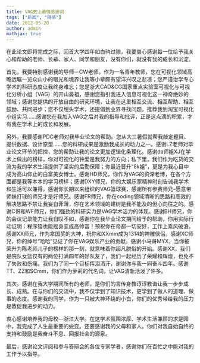 ```yaml
---
title: VAG史上最强感谢词
tags: ["新闻", "随感"]
date: 2012-05-20
author: admin
mathjax: true
---
```


在此论文即将完成之际，回首大学四年如白驹过隙，我要衷心感谢每一位给予我关心和帮助的老师、长辈、家人、同学和朋友，没有你们，就没有我的成长和沉淀。

首先，我要特别感谢我的导师—CW老师。作为一名青年教师，您在可视化领域高瞻远瞩一览众山小的眼光和境界让我等小辈颇有望洋兴叹之悲凉；您严谨治学专心学术的科研态度让我终身难忘；您是浙大CAD&CG国家重点实验室可视化与可视化分析小组（VAG）的开山鼻祖，感谢您指引我进入信息可视化这一神奇绝妙的领域；感谢您提供的开放自由的研究环境，让我在这里相互交流、相互帮助、相互鼓励、共同进步；您不仅埋头学术，还提倡到业界寻找问题，推荐我到淘宝可视化小组实习……感谢您在我加入VAG之后对我的指导和批评，正是这点滴的积累，才有我在学术上的成长和发展。



另外，我要感谢PDC老师对我毕业论文的帮助。您从大三暑假就帮我敲定题目、提供数据、设计原型……您的科研成果是激励我成长的动力之一。感谢LZ老师对毕业论文环节的把控，您的帮助让我的论文更加逻辑化条理化。感谢da师姐XJ在学术上做出的榜样，你对可视化的钟爱是我努力的方向；私下里，我们作为吃货的交流为我的学术生活提供了坚实的后勤保障；你最近晋升“8k姐”，更是为我心目中成为高山仰止的白富美女博士。感谢HD师兄，你作为VAG的资深老博，在各个方面都是我等本本的学习榜样；感谢DXY师兄，你的大娱乐家精神时刻告诫我学术和生活可以兼得，感谢你长期以来组织的VAG篮球赛，感谢所有参赛师兄–愿意带师妹打球的师兄才是好师兄。感谢FR师兄，你在coding领域清晰的思路和高效的解决思路不禁让我妄自菲薄，你在艺术领域的建树是我不能及的但心向往之的。感谢C哥和WF师兄，你们强劲的科研实力是VAG学术活力的体现。感谢BH师兄，你的会议记录能力让我自叹不如，感谢你在我毕业论文期间给予的帮助，你用实际行动证明：程序猿也能摇身变成高帅富！预祝你在帝都一切安好，工作上乘风破浪。感谢XX师兄，作为拿国奖的大神，祝你和XXmm成为1314的神雕侠侣。感谢XC师兄，你的绰号“哈哈”见证了你在VAG娱乐产业的贡献。感谢小马哥MYX，当你被荣升为陈老师儿子的榜样的那一刻，就意味着你超凡脱俗的开始。感谢XX，我们是院队女篮仅有的两位打满四年的好队友了，我们一起经历了荣耀和辉煌，也免不了失败和伤痛。我们为了同一个目标挥泪洒汗，谢谢你与我一同奋斗四年。感谢TT、ZZ和SCmm，你们作为萝莉的代名词，让VAG清新活泼了许多。

其次，感谢在我大学期间所有的老师，是你们的言传身教谆谆教诲让我一步步成长、成熟。在与你们的交流中，我不仅学到了知识技术，更学到了做人的道理、做事的态度。感谢我的同学，作为一只被大神环绕的小白，你们的优秀带给我的压力是敦促我进步的动力。

衷心感谢培养我的母校—浙江大学。在这学术氛围浓厚、学术生活兼顾的求是园中，我完成了人生最重要的蜕变。还要感谢我的父母和家人。你们对我自始自终的支持和鼓励是我奋斗不息、回报社会的源泉。

最后，感谢论文评阅和参与答辩会的各位专家学者，感谢你们在百忙之中能对我的工作予以指导。